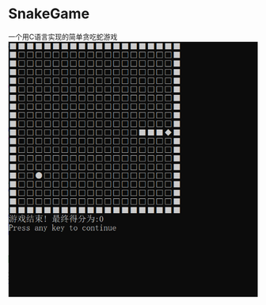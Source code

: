 # SnakeGame
一个用C语言实现的简单贪吃蛇游戏
![image](https://github.com/kangkang198/SnakeGame/blob/master/snakegame.png)
